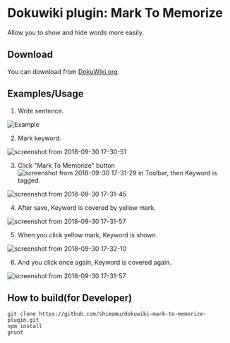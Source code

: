 # Dokuwiki plugin: Mark To Memorize
Allow you to show and hide words more easily.

## Download
You can download from [DokuWiki.org](https://www.dokuwiki.org/plugin:mark2memorize).

## Examples/Usage

1. Write sentence.

![Example](https://user-images.githubusercontent.com/6657751/46255353-f4912b00-c4d6-11e8-8ae2-01f9acaf3bb7.png)

2. Mark keyword.

![screenshot from 2018-09-30 17-30-51](https://user-images.githubusercontent.com/6657751/46255396-5f426680-c4d7-11e8-9a06-66c2bb5b776d.png)

3. Click "Mark To Memorize" button ![screenshot from 2018-09-30 17-31-29](https://user-images.githubusercontent.com/6657751/46255397-5fdafd00-c4d7-11e8-802a-2dde582e8148.png) in Toolbar, then Keyword is tagged.

![screenshot from 2018-09-30 17-31-45](https://user-images.githubusercontent.com/6657751/46255398-5fdafd00-c4d7-11e8-8c36-c7890289b722.png)

4. After save, Keyword is covered by yellow mark. 

![screenshot from 2018-09-30 17-31-57](https://user-images.githubusercontent.com/6657751/46255399-5fdafd00-c4d7-11e8-9b40-0219021bba0b.png)

5. When you click yellow mark, Keyword is shown. 

![screenshot from 2018-09-30 17-32-10](https://user-images.githubusercontent.com/6657751/46255400-5fdafd00-c4d7-11e8-8823-559de9bc45bf.png)

6. And you click once again, Keyword is covered again. 

![screenshot from 2018-09-30 17-31-57](https://user-images.githubusercontent.com/6657751/46255399-5fdafd00-c4d7-11e8-9b40-0219021bba0b.png)

## How to build(for Developer)

    git clone https://github.com/shimamu/dokuwiki-mark-to-memorize-plugin.git    
    npm install
    grunt
